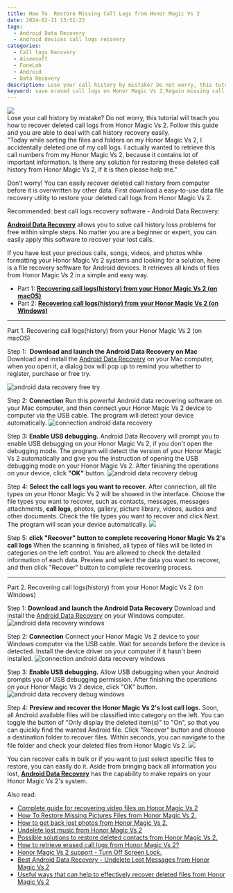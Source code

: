 ```yaml
---
title: How To  Restore Missing Call Logs from Honor Magic Vs 2
date: 2024-02-11 13:51:23
tags: 
  - Android Data Recovery
  - Android devices call logs recovery
categories: 
  - Call logs Recovery
  - Aiseesoft
  - FoneLab
  - Android
  - Data Recovery
description: Lose your call history by mistake? Do not worry, this tutorial will teach you how to recover deleted call logs from Honor Magic Vs 2. Follow this guide and you are able to deal with call history recovery easily.
keyword: save erased call logs on Honor Magic Vs 2,Regain missing call history on Honor Magic Vs 2,retrieve wiped call logs Honor Magic Vs 2,undelete call numbers from Honor Magic Vs 2,Honor Magic Vs 2 call logs recovery,Honor Magic Vs 2 call logs retrieval,Honor Magic Vs 2 all call history delete,restore call history when deleted in Honor Magic Vs 2,Honor Magic Vs 2 delete call history recover,Honor Magic Vs 2 call history deleted itself,how to recover call history on Honor Magic Vs 2,Honor Magic Vs 2 issues with call history deleted
---
```


<img src="https://img0mobiles.techidaily.com/images/best-assets/devices/honor/honor-magic-vs-2/2.jpg" class="atpl-imgstyle"  />

<div class="atpl-content atpl-for-fonelab-android recover-call-logs">

<div class="atpl-post-description-part-1">
Lose your call history by mistake? Do not worry, this tutorial will teach you how to recover deleted call logs from Honor Magic Vs 2. Follow this guide and you are able to deal with call history recovery easily.
</div>



<div class="atpl-post-description-part-2">
<div class="tpl-content-sub-paragraph-question">
    "Today while sorting the files and folders on my Honor Magic Vs 2, I accidentally deleted one of my call logs. I actually wanted to retrieve this call numbers from my Honor Magic Vs 2, because it contains lot of important information. Is there any solution for restoring these deleted call history from Honor Magic Vs 2, if it is then please help me."
</div>
<div class="tpl-content-sub-paragraph-content">
  <p>
    Don’t worry! You can easily recover deleted call history from computer before it is overwritten by other data. First download a easy-to-use data file recovery utility to restore your deleted call logs from Honor Magic Vs 2.
  </p>
</div>
</div>

<div class="atpl-post-description-part-3">
<div class="tpl-content-sub-paragraph-title">
    Recommended: best call logs recovery software - Android Data Recovery:
</div>
<div class="tpl-content-sub-paragraph-content">
  <p>
    <a href="https://tools.techidaily.com/aiseesoft-android-data-recovery/" target="_blank" rel="noopener"><strong>Android Data Recovery</strong></a> allows you to solve call history loss problems for free within simple steps. No matter you are a beginner or expert, you can easily apply this software to recover your lost calls.
  </p>
</div>
<div class="tpl-content-sub-paragraph-content">
  <p>
    If you have lost your precious calls, songs, videos, and photos while formatting your Honor Magic Vs 2 systems and looking for a solution, here is a file recovery software for Android devices. It retrieves all kinds of files from Honor Magic Vs 2 in a simple and easy way.
  </p>
</div>
</div>

<ul>
  <li>Part 1: <strong><a href="#p1"> Recovering call logs(history) from your Honor Magic Vs 2  (on macOS)</a></strong></li>
  <li>Part 2: <strong><a href="#p2"> Recovering call logs(history) from your Honor Magic Vs 2  (on Windows)</a></strong></li>
</ul>


<!-- Part 1 -->
<a id="p1" name="p1" ></a><hr>

<div>
  <span class="atpl-step-part-style">Part 1. Recovering call logs(history) from your Honor Magic Vs 2 (on macOS)</span>
</div>

<span class="atpl-stepstyle-a"><span>Step 1: </span></span> <strong>Download and launch the Android Data Recovery on Mac</strong>
Download and install the <a href="https://tools.techidaily.com/aiseesoft-android-data-recovery/" target="_blank" rel="noopener">Android Data Recovery</a> on your Mac computer, when you open it, a dialog box will pop up to remind you whether to register, purchase or free try.

<img src="https://tools.techidaily.com/images/apps/aiseesoft/android-data-recovery/mac-free-try.png" class="atpl-imgstyle" alt="android data recovery free try" />

<span class="atpl-stepstyle-a"><span>Step 2: </span></span> <strong>Connection</strong>
Run this powerful Android data recovering software on your Mac computer, and then connect your Honor Magic Vs 2 device to computer via the USB cable. The program will detect your device automatically.
<img src="https://tools.techidaily.com/images/apps/aiseesoft/android-data-recovery/mac-connection-interface.jpg" class="atpl-imgstyle" alt="connection android data recovery" />

<span class="atpl-stepstyle-a"><span>Step 3: </span></span> <strong>Enable USB debugging.</strong>
Android Data Recovery will prompt you to enable USB debugging on your Honor Magic Vs 2, if you don't open the debugging mode. The program will detect the version of your Honor Magic Vs 2 automatically and give you the instruction of opening the USB debugging mode on your Honor Magic Vs 2. After finishing the operations on your device, click <strong>"OK"</strong> button.
<img src="https://tools.techidaily.com/images/apps/aiseesoft/android-data-recovery/mac-android-usb-debug.jpg"  class="atpl-imgstyle" alt="android data recovery debug" />

<span class="atpl-stepstyle-a"><span>Step 4: </span></span> <strong>Select the call logs you want to recover.</strong>
After connection, all file types on your Honor Magic Vs 2 will be showed in the interface. Choose the file types you want to recover, such as contacts, messages, messages attachments, <b>call logs</b>, photos, gallery, picture library, videos, audios and other documents. Check the file types you want to recover and click Next. The program will scan your device automatically.
<img src="https://tools.techidaily.com/images/apps/aiseesoft/android-data-recovery/mac-choose-type-call-logs.jpg" class="atpl-imgstyle"  />

<span class="atpl-stepstyle-a"><span>Step 5: </span></span> <strong>click "Recover" button to  complete recovering Honor Magic Vs 2's call logs</strong>
When the scanning is finished, all types of files will be listed in categories on the left control. You are allowed to check the detailed information of each data. Preview and select the data you want to recover, and then click "Recover" button to complete recovering process.


<a id="p2" name="p2"></a><hr>

<!-- Part 2 -->
<div>
  <span class="atpl-step-part-style">Part 2. Recovering call logs(history) from your Honor Magic Vs 2 (on Windows)</span>
</div>

<span class="atpl-stepstyle-a"><span>Step 1: </span></span> <strong>Download and launch the Android Data Recovery</strong>
Download and install the <a href="https://tools.techidaily.com/aiseesoft-android-data-recovery/" target="_blank" rel="noopener">Android Data Recovery</a> on your Windows computer.
<img src="https://tools.techidaily.com/images/apps/aiseesoft/android-data-recovery/win-start-interface.png"  class="atpl-imgstyle" alt="android data recovery windows" />

<span class="atpl-stepstyle-a"><span>Step 2: </span></span> <strong>Connection</strong>
Connect your Honor Magic Vs 2 device to your Windows computer via the USB cable. Wait for seconds before the device is detected. Install the device driver on your computer if it hasn't been installed.
<img src="https://tools.techidaily.com/images/apps/aiseesoft/android-data-recovery/win-connection-interface.png" class="atpl-imgstyle" alt="connection android data recovery windows" />

<span class="atpl-stepstyle-a"><span>Step 3: </span></span> <strong>Enable USB debugging.</strong>
Allow USB debugging when your Android prompts you of USB debugging permission. After finishing the operations on your Honor Magic Vs 2 device, click "OK" button.
<img src="https://tools.techidaily.com/images/apps/aiseesoft/android-data-recovery/win-android-usb-debug.png" class="atpl-imgstyle" alt="android data recovery debug windows" />

<span class="atpl-stepstyle-a"><span>Step 4: </span></span> <strong>Preview and recover the Honor Magic Vs 2's lost call logs.</strong>
Soon, all Android available files will be classified into category on the left. You can toggle the button of "Only display the deleted item(s)" to "On", so that you can quickly find the wanted Android file. Click "Recover" button and choose a destination folder to recover files. Within seconds, you can navigate to the file folder and check your deleted files from Honor Magic Vs 2.
<img src="https://tools.techidaily.com/images/apps/aiseesoft/android-data-recovery/win-recover-call-logs.png" class="atpl-imgstyle"  />

<div class="atpl-post-description-part-4">
<div class="tpl-content-sub-paragraph-normal">
  <p>
    You can recover calls in bulk or if you want to just select specific files to restore, you can easily do it. Aside from bringing back all information you lost, <a href="https://tools.techidaily.com/aiseesoft-android-data-recovery/" target="_blank" rel="noopener"><strong>Android Data Recovery</strong></a> has the capability to make repairs on your Honor Magic Vs 2's system.
  </p>
</div>
</div>

<ins class="adsbygoogle"
     style="display:block"
     data-ad-client="ca-pub-7571918770474297"
     data-ad-slot="8358498916"
     data-ad-format="auto"
     data-full-width-responsive="true"></ins>

<span class="atpl-alsoreadstyle">Also read:</span>
<div><ul>
<li><a href="/complete-guide-for-recovering-video-files-on-honor-magic-vs-2-by-fonelab-android-recover-video/" target="_blank" rel="noopener"><u>Complete guide for recovering video files on Honor Magic Vs 2</u></a></li>
<li><a href="/how-to-restore-missing-pictures-files-from-honor-magic-vs-2-by-fonelab-android-recover-pictures/" target="_blank" rel="noopener"><u>How To  Restore Missing Pictures Files from Honor Magic Vs 2.</u></a></li>
<li><a href="/how-to-get-back-lost-photos-from-honor-magic-vs-2-by-fonelab-android-recover-photos/" target="_blank" rel="noopener"><u>How to get back lost photos from Honor Magic Vs 2.</u></a></li>
<li><a href="/undelete-lost-music-from-honor-magic-vs-2-by-fonelab-android-recover-music/" target="_blank" rel="noopener"><u>Undelete lost music from Honor Magic Vs 2</u></a></li>
<li><a href="/possible-solutions-to-restore-deleted-contacts-from-honor-magic-vs-2-by-fonelab-android-recover-contacts/" target="_blank" rel="noopener"><u>Possible solutions to restore deleted contacts from Honor Magic Vs 2.</u></a></li>
<li><a href="/how-to-retrieve-erased-call-logs-from-honor-magic-vs-2-by-fonelab-android-recover-call-logs/" target="_blank" rel="noopener"><u>How to retrieve erased call logs from Honor Magic Vs 2?</u></a></li>
<li><a href="/honor-magic-vs-2-support-turn-off-screen-lock-by-drfone-android-unlock-android-unlock/" target="_blank" rel="noopener"><u>Honor Magic Vs 2 support - Turn Off Screen Lock.</u></a></li>
<li><a href="/best-android-data-recovery-undelete-lost-messages-from-honor-magic-vs-2-by-fonelab-android-recover-messages/" target="_blank" rel="noopener"><u>Best Android Data Recovery - Undelete Lost Messages from Honor Magic Vs 2</u></a></li>
<li><a href="/useful-ways-that-can-help-to-effectively-recover-deleted-files-from-honor-magic-vs-2-by-fonelab-android-recover-data/" target="_blank" rel="noopener"><u>Useful ways that can help to effectively recover deleted files from Honor Magic Vs 2</u></a></li>
</ul></div>

</div>
